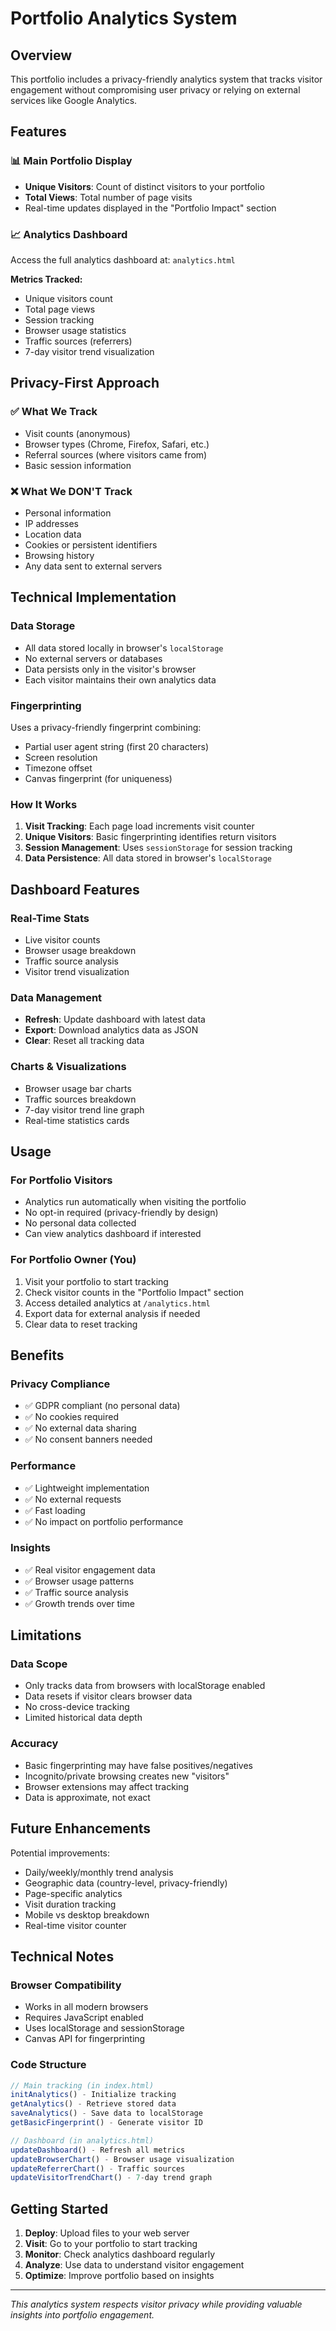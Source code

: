# Portfolio Analytics System

## Overview

This portfolio includes a privacy-friendly analytics system that tracks visitor engagement without compromising user privacy or relying on external services like Google Analytics.

## Features

### 📊 Main Portfolio Display
- **Unique Visitors**: Count of distinct visitors to your portfolio
- **Total Views**: Total number of page visits
- Real-time updates displayed in the "Portfolio Impact" section

### 📈 Analytics Dashboard
Access the full analytics dashboard at: `analytics.html`

**Metrics Tracked:**
- Unique visitors count
- Total page views
- Session tracking
- Browser usage statistics
- Traffic sources (referrers)
- 7-day visitor trend visualization

## Privacy-First Approach

### ✅ What We Track
- Visit counts (anonymous)
- Browser types (Chrome, Firefox, Safari, etc.)
- Referral sources (where visitors came from)
- Basic session information

### ❌ What We DON'T Track
- Personal information
- IP addresses
- Location data
- Cookies or persistent identifiers
- Browsing history
- Any data sent to external servers

## Technical Implementation

### Data Storage
- All data stored locally in browser's `localStorage`
- No external servers or databases
- Data persists only in the visitor's browser
- Each visitor maintains their own analytics data

### Fingerprinting
Uses a privacy-friendly fingerprint combining:
- Partial user agent string (first 20 characters)
- Screen resolution
- Timezone offset
- Canvas fingerprint (for uniqueness)

### How It Works

1. **Visit Tracking**: Each page load increments visit counter
2. **Unique Visitors**: Basic fingerprinting identifies return visitors
3. **Session Management**: Uses `sessionStorage` for session tracking
4. **Data Persistence**: All data stored in browser's `localStorage`

## Dashboard Features

### Real-Time Stats
- Live visitor counts
- Browser usage breakdown
- Traffic source analysis
- Visitor trend visualization

### Data Management
- **Refresh**: Update dashboard with latest data
- **Export**: Download analytics data as JSON
- **Clear**: Reset all tracking data

### Charts & Visualizations
- Browser usage bar charts
- Traffic sources breakdown
- 7-day visitor trend line graph
- Real-time statistics cards

## Usage

### For Portfolio Visitors
- Analytics run automatically when visiting the portfolio
- No opt-in required (privacy-friendly by design)
- No personal data collected
- Can view analytics dashboard if interested

### For Portfolio Owner (You)
1. Visit your portfolio to start tracking
2. Check visitor counts in the "Portfolio Impact" section
3. Access detailed analytics at `/analytics.html`
4. Export data for external analysis if needed
5. Clear data to reset tracking

## Benefits

### Privacy Compliance
- ✅ GDPR compliant (no personal data)
- ✅ No cookies required
- ✅ No external data sharing
- ✅ No consent banners needed

### Performance
- ✅ Lightweight implementation
- ✅ No external requests
- ✅ Fast loading
- ✅ No impact on portfolio performance

### Insights
- ✅ Real visitor engagement data
- ✅ Browser usage patterns
- ✅ Traffic source analysis
- ✅ Growth trends over time

## Limitations

### Data Scope
- Only tracks data from browsers with localStorage enabled
- Data resets if visitor clears browser data
- No cross-device tracking
- Limited historical data depth

### Accuracy
- Basic fingerprinting may have false positives/negatives
- Incognito/private browsing creates new "visitors"
- Browser extensions may affect tracking
- Data is approximate, not exact

## Future Enhancements

Potential improvements:
- Daily/weekly/monthly trend analysis
- Geographic data (country-level, privacy-friendly)
- Page-specific analytics
- Visit duration tracking
- Mobile vs desktop breakdown
- Real-time visitor counter

## Technical Notes

### Browser Compatibility
- Works in all modern browsers
- Requires JavaScript enabled
- Uses localStorage and sessionStorage
- Canvas API for fingerprinting

### Code Structure
```javascript
// Main tracking (in index.html)
initAnalytics() - Initialize tracking
getAnalytics() - Retrieve stored data
saveAnalytics() - Save data to localStorage
getBasicFingerprint() - Generate visitor ID

// Dashboard (in analytics.html)
updateDashboard() - Refresh all metrics
updateBrowserChart() - Browser usage visualization
updateReferrerChart() - Traffic sources
updateVisitorTrendChart() - 7-day trend graph
```

## Getting Started

1. **Deploy**: Upload files to your web server
2. **Visit**: Go to your portfolio to start tracking
3. **Monitor**: Check analytics dashboard regularly
4. **Analyze**: Use data to understand visitor engagement
5. **Optimize**: Improve portfolio based on insights

---

*This analytics system respects visitor privacy while providing valuable insights into portfolio engagement.*
